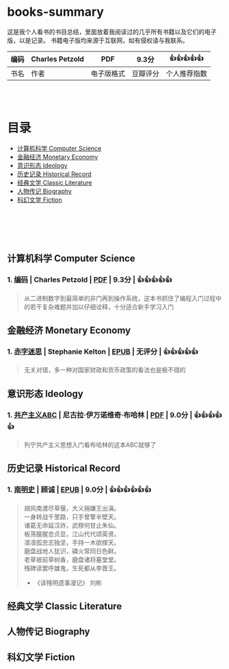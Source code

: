 # books-summary
这是我个人看书的书目总结，里面放着我阅读过的几乎所有书籍以及它们的电子版，以是记录。
书籍电子版均来源于互联网，如有侵权请与我联系。

| 编码 | Charles Petzold | PDF | 9.3分 | :thumbsup::thumbsup::thumbsup::thumbsup::thumbsup: |
|----|----|-----|-----|------|
|书名|作者|电子版格式|豆瓣评分|个人推荐指数|



<br/><br/>

# 目录
* [计算机科学 Computer Science](https://github.com/Qiaozhi94/books-summary#%E8%AE%A1%E7%AE%97%E6%9C%BA%E7%A7%91%E5%AD%A6-computer-science)
* [金融经济 Monetary Economy](https://github.com/Qiaozhi94/books-summary#%E9%87%91%E8%9E%8D%E7%BB%8F%E6%B5%8E-monetary-economy)
* [意识形态 Ideology](https://github.com/Qiaozhi94/books-summary#%E6%84%8F%E8%AF%86%E5%BD%A2%E6%80%81-ideology)
* [历史记录 Historical Record](https://github.com/Qiaozhi94/books-summary#%E5%8E%86%E5%8F%B2%E8%AE%B0%E5%BD%95-historical-record)
* [经典文学 Classic Literature](https://github.com/Qiaozhi94/books-summary#%E7%BB%8F%E5%85%B8%E6%96%87%E5%AD%A6-classic-literature)
* [人物传记 Biography](https://github.com/Qiaozhi94/books-summary#%E4%BA%BA%E7%89%A9%E4%BC%A0%E8%AE%B0-biography)
* [科幻文学 Fiction](https://github.com/Qiaozhi94/books-summary#%E7%A7%91%E5%B9%BB%E6%96%87%E5%AD%A6-fiction)

<br/><br/><br/><br/>
## 计算机科学 Computer Science

### 1. [编码](https://book.douban.com/subject/4822685/) | Charles Petzold | [PDF](https://github.com/Qiaozhi94/books-summary/blob/main/%E8%AE%A1%E7%AE%97%E6%9C%BA%E7%A7%91%E5%AD%A6%20Computer%20Science/pdf/%E7%BC%96%E7%A0%81%20%E9%9A%90%E5%8C%BF%E5%9C%A8%E8%AE%A1%E7%AE%97%E6%9C%BA%E8%BD%AF%E7%A1%AC%E4%BB%B6%E8%83%8C%E5%90%8E%E7%9A%84%E8%AF%AD%E8%A8%80.pdf/) | 9.3分 | :thumbsup::thumbsup::thumbsup::thumbsup::thumbsup:

>从二进制数字到最简单的非门再到操作系统，这本书抓住了编程入门过程中的若干复杂难题并加以仔细诠释，十分适合新手学习入门




## 金融经济 Monetary Economy

### 1. [赤字迷思](https://book.douban.com/subject/35627965/) | Stephanie Kelton | [EPUB](https://github.com/Qiaozhi94/books-summary/blob/main/%E9%87%91%E8%9E%8D%E7%BB%8F%E6%B5%8E%20Monetary%20Economy/epub/%E8%B5%A4%E5%AD%97%E8%BF%B7%E6%80%9D.epub) | 无评分 | :thumbsup::thumbsup::thumbsup::thumbsup::thumbsup:

>无关对错，多一种对国家财政和货币政策的看法也是极不错的

## 意识形态 Ideology

### 1. [共产主义ABC](https://book.douban.com/subject/2304054/) | 尼古拉·伊万诺维奇·布哈林 | [PDF](https://github.com/Qiaozhi94/books-summary/blob/main/%E6%84%8F%E8%AF%86%E5%BD%A2%E6%80%81%20Ideology/pdf/%E5%85%B1%E4%BA%A7%E4%B8%BB%E4%B9%89ABC.pdf) | 9.0分 | :thumbsup::thumbsup::thumbsup::thumbsup::thumbsup:

>列宁共产主义思想入门看布哈林的这本ABC就够了


## 历史记录 Historical Record

### 1. [南明史](https://book.douban.com/subject/6533042/) | 顾诚 | [EPUB](https://github.com/Qiaozhi94/books-summary/blob/main/%E5%8E%86%E5%8F%B2%E8%AE%B0%E5%BD%95%20Historical%20Record/epub/%E5%8D%97%E6%98%8E%E5%8F%B2.epub) | 9.0分 | :thumbsup::thumbsup::thumbsup::thumbsup::thumbsup::thumbsup:

>胡风南渡尽草偃，大义捐嫌王出滇。<br/>
>一身转战千里路，只手曾擎半壁天。<br/>
>诸葛无命延汉祚，武穆何甘止朱仙。<br/>
>板荡膻腥忠贞显，江山代代颂英贤。<br/>
>凛凛孤忠志独坚，手持一木欲撑天。<br/>
>磨盘战地人犹识，磷火常同日色鲜。<br/>
>老草坡前草树香，磨盘诸将墓堂堂。<br/>
>残碑读罢呼雄鬼，生死都从李晋王。<br/>
> - 《读残明遗事漫记》 刘彬


## 经典文学 Classic Literature


## 人物传记 Biography



## 科幻文学 Fiction